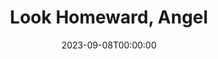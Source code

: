 ---
title: Look Homeward, Angel
date: 2023-09-08T00:00:00
opening_date: 1966-05-20
closing_date: 1966-05-28
layout: productions
program:
Theatre: Theatre Jacksonville
Venue: Little Theatre
cast:
- Ben Gant: Robert L. Smith
- Mrs. Marie "Fatty" Pert: Doris Thornhill
- Helen Gant Barton: Pat McCoy
- Hugh Barton: Peter Bradford
- Eliza Gant: Marion Conner
- Will Pentland: Charles Brock
- Eugene Gant: Larry Riddle
- Jake Clatt: Edward Von Rosenberger
- Mrs. Clatt: Debbie Krobalski
- Florry Mangle: Jackie Johnston
- Child:
  - Pam Nearhoof
  - Mary Lou Bessent
  - David Witten
  - Jimmy Bauer
- Mrs. Snowden: Mary Frances Thornhill
- Mr. Farrel: Fernando Velandia
- Miss Brown: Carolyn Courreges
- Laura James: Marcy Massaniso
- W. O. Grant: Paul Galloway
- Dr. Maguire: Lowell King
- Tarkinton: Sam Helfrich
- Madame Elizabeth: Phyllis King
- Luke Gant: Tom Bridwell
- A Sailor: Robert Myers
crew:
- Director: George Ballis
- Technical Director: Larry Riddle
- Production Designer: Nan Parker Williams
- Stage Manager: Robert Myers
- Assistant Stage Manager: Tom Bridwell
- Lighting:
  - William Cudlipp
  - Dave Thomas
  - Lois Stewart
- Costumes:
  - Lois Stewart
  - Ruth Coleman
  - Mary Frances Thornhill
  - Gertrude Berman
- Properties:
  - Galdys Dale
  - Ellen Black
  - Joanne Coburn
  - Lois Stewart
  - Peggy Miller
  - Esther Barnes
  - Judy Pryor
  - Laurie Bauer
- Make-up:
  - Nita James
  - Doris Thornhill
- Sound: Dave Kent
- Scenery:
  - Dave Kent
  - Clyde Williams
  - Mike McDermott
  - Louis Stewart
  - A. Ira Fink
  - Charles Vance
  - Sam Helfrich
  - Bill Aust
  - Norman Howard
  - Dave Thomas
  - Alice Dill
---